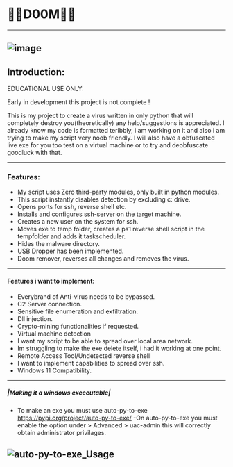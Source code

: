 # 💉🦠D00M🦠💉
------------------
![image](https://user-images.githubusercontent.com/111704953/196786416-e86867c4-e438-465e-9fce-a973faa51832.png)
------------------

## Introduction:

EDUCATIONAL USE ONLY:

Early in development this project is not complete !

This is my project to create a virus written in only python that will completely destroy you(theoretically) any help/suggestions is appreciated.
I already know my code is formatted teribbly, i am working on it and also i am trying to make my script very noob friendly. I will also have a obfuscated live exe for you too test on a virtual machine or to try and deobfuscate goodluck with that.

------------------
### Features:
- My script uses Zero third-party modules, only built in python modules.
- This script instantly disables detection by excluding c: drive.
- Opens ports for ssh, reverse shell etc.
- Installs and configures ssh-server on the target machine.
- Creates a new user on the system for ssh.
- Moves exe to temp folder, creates a ps1 reverse shell script in the tempfolder and adds it taskscheduler.
- Hides the malware directory.
- USB Dropper has been implemented.
- Doom remover, reverses all changes and removes the virus.
-----------------
#### Features i want to implement:
- Everybrand of Anti-virus needs to be bypassed.
- C2 Server connection.
- Sensitive file enumeration and exfiltration.
- Dll injection.
- Crypto-mining functionalities if requested.
- Virtual machine detection
- I want my script to be able to spread over local area network.
- Im struggling to make the exe delete itself, i had it working at one point.
- Remote Access Tool/Undetected reverse shell
- I want to implement capabilities to spread over ssh. 
- Windows 11 Compatibility.
-----------------
##### |Making it a windows excecutable|
- To make an exe you must use auto-py-to-exe https://pypi.org/project/auto-py-to-exe/
-On auto-py-to-exe you must enable the option under > Advanced > uac-admin this will correctly obtain administrator privilages.

![auto-py-to-exe_Usage](https://user-images.githubusercontent.com/111704953/194864233-b0e184c3-8814-4fe2-acdd-22132045a52f.png)
------------------
